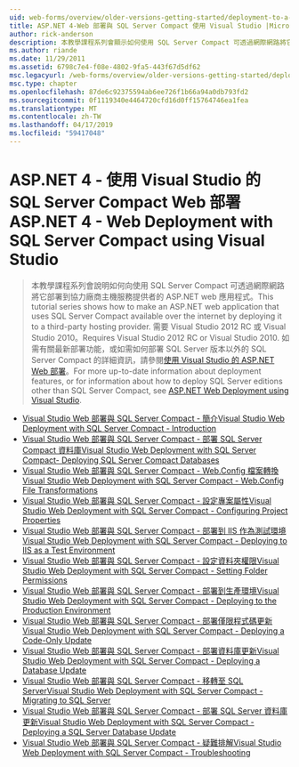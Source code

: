 ```yaml
---
uid: web-forms/overview/older-versions-getting-started/deployment-to-a-hosting-provider/index
title: ASP.NET 4-Web 部署與 SQL Server Compact 使用 Visual Studio |Microsoft Docs
author: rick-anderson
description: 本教學課程系列會顯示如何使用 SQL Server Compact 可透過網際網路將它部署至第三方 h 的 ASP.NET web 應用程式...
ms.author: riande
ms.date: 11/29/2011
ms.assetid: 6798c7e4-f08e-4802-9fa5-443f67d5df62
msc.legacyurl: /web-forms/overview/older-versions-getting-started/deployment-to-a-hosting-provider
msc.type: chapter
ms.openlocfilehash: 87de6c92375594ab6ee726f1b66a94a0db793fd2
ms.sourcegitcommit: 0f1119340e4464720cfd16d0ff15764746ea1fea
ms.translationtype: MT
ms.contentlocale: zh-TW
ms.lasthandoff: 04/17/2019
ms.locfileid: "59417048"
---
```

# <a name="aspnet-4---web-deployment-with-sql-server-compact-using-visual-studio"></a><span data-ttu-id="de712-103">ASP.NET 4 - 使用 Visual Studio 的 SQL Server Compact Web 部署</span><span class="sxs-lookup"><span data-stu-id="de712-103">ASP.NET 4 - Web Deployment with SQL Server Compact using Visual Studio</span></span>

> <span data-ttu-id="de712-104">本教學課程系列會說明如何向使用 SQL Server Compact 可透過網際網路將它部署到協力廠商主機服務提供者的 ASP.NET web 應用程式。</span><span class="sxs-lookup"><span data-stu-id="de712-104">This tutorial series shows how to make an ASP.NET web application that uses SQL Server Compact available over the internet by deploying it to a third-party hosting provider.</span></span> <span data-ttu-id="de712-105">需要 Visual Studio 2012 RC 或 Visual Studio 2010。</span><span class="sxs-lookup"><span data-stu-id="de712-105">Requires Visual Studio 2012 RC or Visual Studio 2010.</span></span> <span data-ttu-id="de712-106">如需有關最新部署功能，或如需如何部署 SQL Server 版本以外的 SQL Server Compact 的詳細資訊，請參閱[使用 Visual Studio 的 ASP.NET Web 部署](../../deployment/visual-studio-web-deployment/introduction.md)。</span><span class="sxs-lookup"><span data-stu-id="de712-106">For more up-to-date information about deployment features, or for information about how to deploy SQL Server editions other than SQL Server Compact, see [ASP.NET Web Deployment using Visual Studio](../../deployment/visual-studio-web-deployment/introduction.md).</span></span>


- [<span data-ttu-id="de712-107">Visual Studio Web 部署與 SQL Server Compact - 簡介</span><span class="sxs-lookup"><span data-stu-id="de712-107">Visual Studio Web Deployment with SQL Server Compact - Introduction</span></span>](deployment-to-a-hosting-provider-introduction-1-of-12.md)
- [<span data-ttu-id="de712-108">Visual Studio Web 部署與 SQL Server Compact - 部署 SQL Server Compact 資料庫</span><span class="sxs-lookup"><span data-stu-id="de712-108">Visual Studio Web Deployment with SQL Server Compact- Deploying SQL Server Compact Databases</span></span>](deployment-to-a-hosting-provider-deploying-sql-server-compact-databases-2-of-12.md)
- [<span data-ttu-id="de712-109">Visual Studio Web 部署與 SQL Server Compact - Web.Config 檔案轉換</span><span class="sxs-lookup"><span data-stu-id="de712-109">Visual Studio Web Deployment with SQL Server Compact - Web.Config File Transformations</span></span>](deployment-to-a-hosting-provider-web-config-file-transformations-3-of-12.md)
- [<span data-ttu-id="de712-110">Visual Studio Web 部署與 SQL Server Compact - 設定專案屬性</span><span class="sxs-lookup"><span data-stu-id="de712-110">Visual Studio Web Deployment with SQL Server Compact - Configuring Project Properties</span></span>](deployment-to-a-hosting-provider-configuring-project-properties-4-of-12.md)
- [<span data-ttu-id="de712-111">Visual Studio Web 部署與 SQL Server Compact - 部署到 IIS 作為測試環境</span><span class="sxs-lookup"><span data-stu-id="de712-111">Visual Studio Web Deployment with SQL Server Compact - Deploying to IIS as a Test Environment</span></span>](deployment-to-a-hosting-provider-deploying-to-iis-as-a-test-environment-5-of-12.md)
- [<span data-ttu-id="de712-112">Visual Studio Web 部署與 SQL Server Compact - 設定資料夾權限</span><span class="sxs-lookup"><span data-stu-id="de712-112">Visual Studio Web Deployment with SQL Server Compact - Setting Folder Permissions</span></span>](deployment-to-a-hosting-provider-setting-folder-permissions-6-of-12.md)
- [<span data-ttu-id="de712-113">Visual Studio Web 部署與 SQL Server Compact - 部署到生產環境</span><span class="sxs-lookup"><span data-stu-id="de712-113">Visual Studio Web Deployment with SQL Server Compact - Deploying to the Production Environment</span></span>](deployment-to-a-hosting-provider-deploying-to-the-production-environment-7-of-12.md)
- [<span data-ttu-id="de712-114">Visual Studio Web 部署與 SQL Server Compact - 部署僅限程式碼更新</span><span class="sxs-lookup"><span data-stu-id="de712-114">Visual Studio Web Deployment with SQL Server Compact - Deploying a Code-Only Update</span></span>](deployment-to-a-hosting-provider-deploying-a-code-only-update-8-of-12.md)
- [<span data-ttu-id="de712-115">Visual Studio Web 部署與 SQL Server Compact - 部署資料庫更新</span><span class="sxs-lookup"><span data-stu-id="de712-115">Visual Studio Web Deployment with SQL Server Compact - Deploying a Database Update</span></span>](deployment-to-a-hosting-provider-deploying-a-database-update-9-of-12.md)
- [<span data-ttu-id="de712-116">Visual Studio Web 部署與 SQL Server Compact - 移轉至 SQL Server</span><span class="sxs-lookup"><span data-stu-id="de712-116">Visual Studio Web Deployment with SQL Server Compact - Migrating to SQL Server</span></span>](deployment-to-a-hosting-provider-migrating-to-sql-server-10-of-12.md)
- [<span data-ttu-id="de712-117">Visual Studio Web 部署與 SQL Server Compact - 部署 SQL Server 資料庫更新</span><span class="sxs-lookup"><span data-stu-id="de712-117">Visual Studio Web Deployment with SQL Server Compact - Deploying a SQL Server Database Update</span></span>](deployment-to-a-hosting-provider-deploying-a-sql-server-database-update-11-of-12.md)
- [<span data-ttu-id="de712-118">Visual Studio Web 部署與 SQL Server Compact - 疑難排解</span><span class="sxs-lookup"><span data-stu-id="de712-118">Visual Studio Web Deployment with SQL Server Compact - Troubleshooting</span></span>](deployment-to-a-hosting-provider-creating-and-installing-deployment-packages-12-of-12.md)
